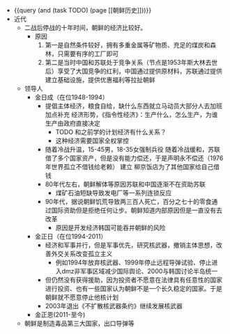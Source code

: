 - {{query (and (task TODO) (page [[朝鲜历史]]))}}
- 近代
	- 二战后停战的十年时间，朝鲜的经济比较好。
		- 原因
		  1. 第一是自然条件较好，拥有多重金属等矿物质、充足的煤炭和森林，只需要有序的工厂即可
		  2. 第二是当时中国和苏联处于竞争关系（节点是1953年斯大林去世后）享受了大国竞争的红利，中国通过提供原材料，苏联通过提供建立基础设施，提供优惠福利等拉扯朝鲜
	- 领导人
		- 金日成（在位1948-1994）
			- 提倡主体经济，粮食自给，缺什么东西就立马动员大部分人去加班加点补充
			  经济形势，《指令性经济》：生产什么，怎么生产，为谁生产由政府直接决定
				- TODO 和之前学的计划经济有什么关系？
				- 这种经济需要国家全权掌控
			- 随着冷战升温，15-45男，18-35女强制兵役
			  随着冷战缓和，苏联借了多个国家资产，但是没有能力偿还，于是声明永不偿还（1976年世界孤立不借钱给老赖）
			  建立 柳京饭店为了其他国家给自己借钱
			- 80年代左右，朝鲜解体等原因苏联和中国逐渐不在资助苏联
				- 煤矿石油短缺导致发电厂等一系列连锁反应
			- 90年代，据说朝鲜饥荒导致两三百人死亡，百分之七十的零食通过国际资助但是拒绝任何让步。朝鲜知道内部原因但是一直没有去改革
				- 原因是开发经济韩国可能吞并朝鲜的风险
		- 金正日（在位1994-2011）
			- 经济和军事并行，但是军事优先，研究核武器，撤销主体思想，改善外交关系改变孤立主义
				- 例如1994年放弃核武器、1999年停止远程导弹试验、停止进入dmz非军事区域减少国际舆论、2000与韩国讨论半岛统一
			- 但仍然没有获得援助，因为投资者不愿意在法律具有任意性的国家进行投资、也有一些国家认为朝鲜不是一个长久稳定的国家。于是朝鲜就不愿意停止他核计划
			- 2003年退出《不扩散核武器条约》继续发展核武器
		- 金正恩(2011-至今)
	- 朝鲜是制造毒品第三大国家，出口导弹等